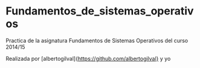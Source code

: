 # Fundamentos_de_sistemas_operativos

Practica de la asignatura Fundamentos de Sistemas Operativos del curso 2014/15

Realizada por [albertogilval]{https://github.com/albertogilval} y yo
